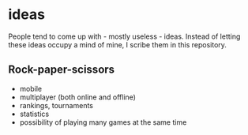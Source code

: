 # ideas

People tend to come up with - mostly useless - ideas. Instead of letting these ideas occupy a mind of mine, I scribe them in this repository.

## Rock-paper-scissors

* mobile
* multiplayer (both online and offline)
* rankings, tournaments
* statistics
* possibility of playing many games at the same time
